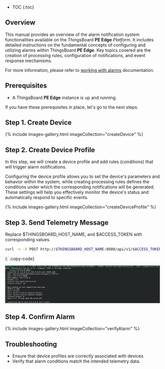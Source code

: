 
* TOC 
{:toc}

## Overview

This manual provides an overview of the alarm notification system functionalities available on the ThingsBoard **PE Edge** *Platform*. It includes detailed instructions on the fundamental concepts of configuring and utilizing alarms within ThingsBoard **PE Edge**. Key topics covered are the creation of processing rules, configuration of notifications, and event response mechanisms.

For more information, please refer to [working with alarms](/docs/pe/user-guide/alarms/#main-concepts) documentation.

## Prerequisites

- A ThingsBoard **PE Edge** instance is up and running.

If you have these prerequisites in place, let's go to the next steps.


## Step 1. Create Device

{% include images-gallery.html imageCollection="createDevice" %}

## Step 2. Create Device Profile

In this step, we will create a device profile and add rules (conditions) that will trigger alarm notifications. 

Configuring the device profile allows you to set the device's parameters and behavior within the system, while creating processing rules defines the conditions under which the corresponding notifications will be generated. These settings will help you effectively monitor the device's status and automatically respond to specific events.

{% include images-gallery.html imageCollection="createDeviceProfile" %}

## Step 3. Send Telemetry Message

Replace $THINGSBOARD_HOST_NAME, and $ACCESS_TOKEN with corresponding values.


```bash
curl -v -X POST http://$THINGSBOARD_HOST_NAME:8080/api/v1/$ACCESS_TOKEN/telemetry --header Content-Type:application/json --data "{temperature:51}"
```
{: .copy-code}

![image](/images/pe/edge/user-guide/alarms/send-telemetry-cli.png)

## Step 4. Confirm Alarm

{% include images-gallery.html imageCollection="verifyAlarm" %}

## Troubleshooting

- Ensure that device profiles are correctly associated with devices
- Verify that alarm conditions match the intended telemetry data.
